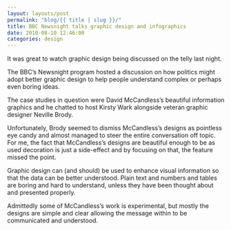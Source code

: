 ```yaml
---
layout: layouts/post 
permalink: "blog/{{ title | slug }}/"
title: BBC Newsnight talks graphic design and infographics
date: 2010-08-10 12:46:00
categories: design
---
```


It was great to watch graphic design being discussed on the telly last night.

The BBC’s Newsnight program hosted a discussion on how politics might adopt better graphic design to help people understand complex or perhaps even boring ideas.

The case studies in question were David McCandless’s beautiful information graphics and he chatted to host Kirsty Wark alongside veteran graphic designer Neville Brody.

Unfortunately, Brody seemed to dismiss McCandless’s designs as pointless eye candy and almost managed to steer the entire conversation off topic. For me, the fact that McCandless’s designs are beautiful enough to be as used decoration is just a side-effect and by focusing on that, the feature missed the point.

Graphic design can (and should) be used to enhance visual information so that the data can be better understood. Plain text and numbers and tables are boring and hard to understand, unless they have been thought about and presented properly.

Admittedly some of McCandless’s work is experimental, but mostly the designs are simple and clear allowing the message within to be communicated and understood.